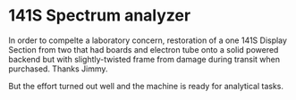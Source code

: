 # 141S Spectrum analyzer

In order to compelte a laboratory concern, restoration of a one 141S Display Section from two that had boards and electron tube onto a solid powered backend but with slightly-twisted frame from damage during transit when purchased. Thanks Jimmy.

But the effort turned out well and the machine is ready for analytical tasks.